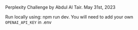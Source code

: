 Perplexity Challenge by Abdul Al Tair. May 31st, 2023

Run locally using: npm run dev. You will need to add your own `OPENAI_API_KEY` in .env
